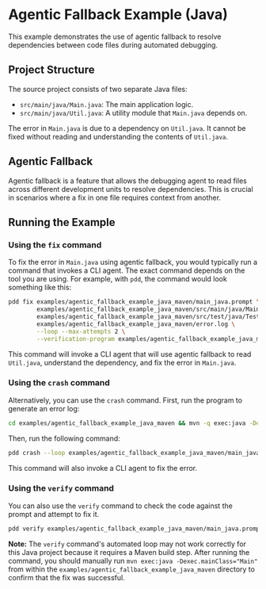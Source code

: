 # Agentic Fallback Example (Java)

This example demonstrates the use of agentic fallback to resolve dependencies between code files during automated debugging.

## Project Structure

The source project consists of two separate Java files:

- `src/main/java/Main.java`: The main application logic.
- `src/main/java/Util.java`: A utility module that `Main.java` depends on.

The error in `Main.java` is due to a dependency on `Util.java`. It cannot be fixed without reading and understanding the contents of `Util.java`.

## Agentic Fallback

Agentic fallback is a feature that allows the debugging agent to read files across different development units to resolve dependencies. This is crucial in scenarios where a fix in one file requires context from another.

## Running the Example

### Using the `fix` command
To fix the error in `Main.java` using agentic fallback, you would typically run a command that invokes a CLI agent. The exact command depends on the tool you are using. For example, with `pdd`, the command would look something like this:

```bash
pdd fix examples/agentic_fallback_example_java_maven/main_java.prompt \
        examples/agentic_fallback_example_java_maven/src/main/java/Main.java \
        examples/agentic_fallback_example_java_maven/src/test/java/TestMain.java \
        examples/agentic_fallback_example_java_maven/error.log \
        --loop --max-attempts 2 \
        --verification-program examples/agentic_fallback_example_java_maven/src/test/java/TestMain.java
```

This command will invoke a CLI agent that will use agentic fallback to read `Util.java`, understand the dependency, and fix the error in `Main.java`.

### Using the `crash` command

Alternatively, you can use the `crash` command. First, run the program to generate an error log:

```bash
cd examples/agentic_fallback_example_java_maven && mvn -q exec:java -Dexec.mainClass="Main" 2> crash_error.log; cd -
```

Then, run the following command:

```bash
pdd crash --loop examples/agentic_fallback_example_java_maven/main_java.prompt examples/agentic_fallback_example_java_maven/src/main/java/Main.java examples/agentic_fallback_example_java_maven/src/main/java/Main.java examples/agentic_fallback_example_java_maven/crash_error.log
```

This command will also invoke a CLI agent to fix the error.

### Using the `verify` command

You can also use the `verify` command to check the code against the prompt and attempt to fix it.

```bash
pdd verify examples/agentic_fallback_example_java_maven/main_java.prompt examples/agentic_fallback_example_java_maven/src/main/java/Main.java examples/agentic_fallback_example_java_maven/src/main/java/Main.java
```

**Note:** The `verify` command's automated loop may not work correctly for this Java project because it requires a Maven build step. After running the command, you should manually run `mvn exec:java -Dexec.mainClass="Main"` from within the `examples/agentic_fallback_example_java_maven` directory to confirm that the fix was successful.
